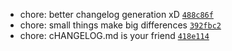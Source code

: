 - chore: better changelog generation xD [`488c86f`](https://github.com/jhderojasUVa/release-it-commitizen/commit/488c86f7ad8229351483d5268496799d0c123ace)
- chore: small things make big differences [`392fbc2`](https://github.com/jhderojasUVa/release-it-commitizen/commit/392fbc255d617b13226dc0aa7207990d80500846)
- chore: cHANGELOG.md is your friend [`418e114`](https://github.com/jhderojasUVa/release-it-commitizen/commit/418e11406e6fd6718e3895522023dbe172136756)
